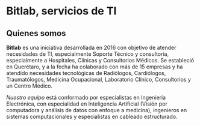 # Bitlab, servicios de TI

## Quienes somos

**Bitlab** es una iniciativa desarrollada en 2016 con objetivo de atender necesidades de TI, especialmente Soporte Técnico y consultoría, especialmente a Hospitales, Clínicas y Consultorios Médicos. Se estableció en Querétaro, y a la fecha ha colaborado con más de 15 empresas y ha atendido necesidades tecnológicas de Radiólogos, Cardiólogos, Traumatólogos, Medicina Ocupacional, Laboratorio Clínico, Consultorios y un Centro Médico.

*Nuestro equipo* está conformado por especialistas en Ingeniería Electrónica, con especialidad en Inteligencia Artificial (Visión por computadora y análisis de datos con enfoque a medicina), ingenieros en sistemas computacionales y especialistas en cableado estructurado. 

